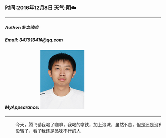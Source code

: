 ### 时间:2016年12月8日 天气:阴:cloud:
-----
#####   Author:冬之晓:angry:
#####   Email: 347916416@qq.com
#####   MyAppearance: ![MyAppearance](../MyPicture.JPG "我的头像")
----------

<pre>
    今天，腾飞请我喝了咖啡，我喝的拿铁，加上泡沫，虽然不苦，但是还是没有尝到咖啡的美味，
    没辙了，看了我还是品味不行的人
</pre>